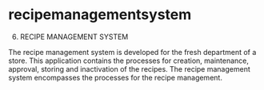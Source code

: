 # recipemanagementsystem

6. RECIPE MANAGEMENT SYSTEM 

The recipe management system is developed for the fresh department of a store. This application contains the processes for creation, maintenance, approval, storing and inactivation of the recipes. The recipe management system encompasses the processes for the recipe management.